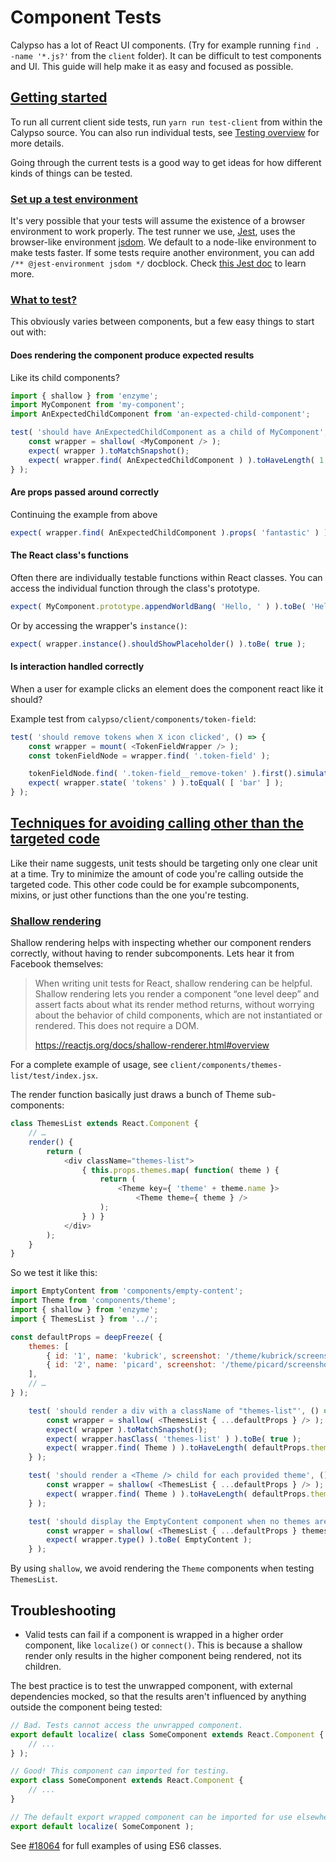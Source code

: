 # Component Tests

Calypso has a lot of React UI components. (Try for example running `find . -name '*.js?'` from the `client` folder).  It can be difficult to test components and UI. This guide will help make it as easy and focused as possible.

## [Getting started](#getting-started)

To run all current client side tests, run `yarn run test-client` from within the Calypso source. You can also run individual tests, see [Testing overview](testing-overview.md#how-to-run-a-smaller-subset-of-test-files) for more details.

Going through the current tests is a good way to get ideas for how different kinds of things can be tested.

### [Set up a test environment](#setting-up-environment)

It's very possible that your tests will assume the existence of a browser environment to work properly. The test runner we use, [Jest](https://facebook.github.io/jest), uses the browser-like environment [jsdom](https://github.com/tmpvar/jsdom). We default to a node-like environment to make tests faster. If some tests require another environment, you can add `/** @jest-environment jsdom */` docblock. Check [this Jest doc](https://facebook.github.io/jest/docs/en/configuration.html#testenvironment-string) to learn more.

### [What to test?](#what-to-test)

This obviously varies between components, but a few easy things to start out with:

#### Does rendering the component produce expected results

Like its child components?

```javascript
import { shallow } from 'enzyme';
import MyComponent from 'my-component';
import AnExpectedChildComponent from 'an-expected-child-component';

test( 'should have AnExpectedChildComponent as a child of MyComponent', () => {
	const wrapper = shallow( <MyComponent /> );
	expect( wrapper ).toMatchSnapshot();
	expect( wrapper.find( AnExpectedChildComponent ) ).toHaveLength( 1 );
} );
```

#### Are props passed around correctly

Continuing the example from above

```javascript
expect( wrapper.find( AnExpectedChildComponent ).props( 'fantastic' ) ).toBe( true );
```

#### The React class's functions

Often there are individually testable functions within React classes. You can access the individual function through the class's prototype.

```javascript
expect( MyComponent.prototype.appendWorldBang( 'Hello, ' ) ).toBe( 'Hello, world!' );
```

Or by accessing the wrapper's `instance()`:

```javascript
expect( wrapper.instance().shouldShowPlaceholder() ).toBe( true );
```


#### Is interaction handled correctly

When a user for example clicks an element does the component react like it should?

Example test from `calypso/client/components/token-field`:

```javascript
test( 'should remove tokens when X icon clicked', () => {
	const wrapper = mount( <TokenFieldWrapper /> );
	const tokenFieldNode = wrapper.find( '.token-field' );

	tokenFieldNode.find( '.token-field__remove-token' ).first().simulate( 'click' );
	expect( wrapper.state( 'tokens' ) ).toEqual( [ 'bar' ] );
} );
```

## [Techniques for avoiding calling other than the targeted code](#techniques-for-avoiding-calling-other-code)

Like their name suggests, unit tests should be targeting only one clear unit at a time. Try to minimize the amount of code you're calling outside the targeted code. This other code could be for example subcomponents, mixins, or just other functions than the one you're testing.

### [Shallow rendering](#shallow-rendering)

Shallow rendering helps with inspecting whether our component renders correctly, without having to render subcomponents. Lets hear it from Facebook themselves:

> When writing unit tests for React, shallow rendering can be helpful. Shallow rendering lets you
> render a component “one level deep” and assert facts about what its render method returns,
> without worrying about the behavior of child components, which are not instantiated or rendered.
> This does not require a DOM.
>
> https://reactjs.org/docs/shallow-renderer.html#overview

For a complete example of usage, see `client/components/themes-list/test/index.jsx`.

The render function basically just draws a bunch of Theme sub-components:

```javascript
class ThemesList extends React.Component {
	// …
	render() {
		return (
			<div className="themes-list">
				{ this.props.themes.map( function( theme ) {
					return (
						<Theme key={ 'theme' + theme.name }>
							<Theme theme={ theme } />
					);
				} ) }
			</div>
		);
	}
}
```

So we test it like this:

```javascript
import EmptyContent from 'components/empty-content';
import Theme from 'components/theme';
import { shallow } from 'enzyme';
import { ThemesList } from '../';

const defaultProps = deepFreeze( {
	themes: [
		{ id: '1', name: 'kubrick', screenshot: '/theme/kubrick/screenshot.png' },
		{ id: '2', name: 'picard', screenshot: '/theme/picard/screenshot.png' },
	],
	// …
} );

	test( 'should render a div with a className of "themes-list"', () => {
		const wrapper = shallow( <ThemesList { ...defaultProps } /> );
		expect( wrapper ).toMatchSnapshot();
		expect( wrapper.hasClass( 'themes-list' ) ).toBe( true );
		expect( wrapper.find( Theme ) ).toHaveLength( defaultProps.themes.length );
	} );

	test( 'should render a <Theme /> child for each provided theme', () => {
		const wrapper = shallow( <ThemesList { ...defaultProps } /> );
		expect( wrapper.find( Theme ) ).toHaveLength( defaultProps.themes.length );
	} );

	test( 'should display the EmptyContent component when no themes are provided', () => {
		const wrapper = shallow( <ThemesList { ...defaultProps } themes={ [] } /> );
		expect( wrapper.type() ).toBe( EmptyContent );
	} );
```

By using `shallow`, we avoid rendering the `Theme` components when testing `ThemesList`.

## Troubleshooting

* Valid tests can fail if a component is wrapped in a higher order component, like `localize()` or `connect()`. This is because a shallow render only results in the higher component being rendered, not its children.

The best practice is to test the unwrapped component, with external dependencies mocked, so that the results aren't influenced by anything outside the component being tested:

```javascript
// Bad. Tests cannot access the unwrapped component.
export default localize( class SomeComponent extends React.Component {
	// ...
} );
```

```javascript
// Good! This component can imported for testing.
export class SomeComponent extends React.Component {
	// ...
}

// The default export wrapped component can be imported for use elsewhere.
export default localize( SomeComponent );
```

See [#18064](https://github.com/Automattic/wp-calypso/pull/18064) for full examples of using ES6 classes.
